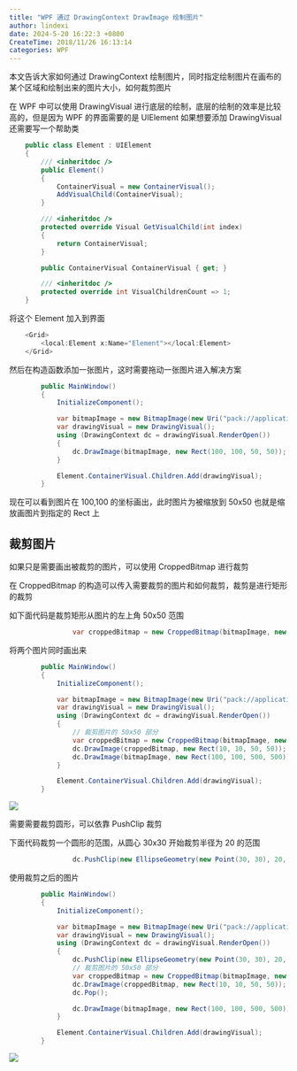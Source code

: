 ```yaml
---
title: "WPF 通过 DrawingContext DrawImage 绘制图片"
author: lindexi
date: 2024-5-20 16:22:3 +0800
CreateTime: 2018/11/26 16:13:14
categories: WPF
---
```


本文告诉大家如何通过 DrawingContext 绘制图片，同时指定绘制图片在画布的某个区域和绘制出来的图片大小，如何裁剪图片

<!--more-->


<!-- CreateTime:2018/11/26 16:13:14 -->

<!-- csdn -->

在 WPF 中可以使用 DrawingVisual 进行底层的绘制，底层的绘制的效率是比较高的，但是因为 WPF 的界面需要的是 UIElement 如果想要添加 DrawingVisual 还需要写一个帮助类

```csharp
    public class Element : UIElement
    {
        /// <inheritdoc />
        public Element()
        {
            ContainerVisual = new ContainerVisual();
            AddVisualChild(ContainerVisual);
        }

        /// <inheritdoc />
        protected override Visual GetVisualChild(int index)
        {
            return ContainerVisual;
        }

        public ContainerVisual ContainerVisual { get; }

        /// <inheritdoc />
        protected override int VisualChildrenCount => 1;
    }

```

将这个 Element 加入到界面

```csharp
    <Grid>
        <local:Element x:Name="Element"></local:Element>
    </Grid>
```

然后在构造函数添加一张图片，这时需要拖动一张图片进入解决方案

```csharp
        public MainWindow()
        {
            InitializeComponent();

            var bitmapImage = new BitmapImage(new Uri("pack://application:,,,/1.jpg"));
            var drawingVisual = new DrawingVisual();
            using (DrawingContext dc = drawingVisual.RenderOpen())
            {
                dc.DrawImage(bitmapImage, new Rect(100, 100, 50, 50));
            }

            Element.ContainerVisual.Children.Add(drawingVisual);
        }
```

现在可以看到图片在 100,100 的坐标画出，此时图片为被缩放到 50x50 也就是缩放画图片到指定的 Rect 上

## 裁剪图片

如果只是需要画出被裁剪的图片，可以使用 CroppedBitmap 进行裁剪

在 CroppedBitmap 的构造可以传入需要裁剪的图片和如何裁剪，裁剪是进行矩形的裁剪

如下面代码是裁剪矩形从图片的左上角 50x50 范围

```csharp
                var croppedBitmap = new CroppedBitmap(bitmapImage, new Int32Rect(0, 0, 50, 50));

```

将两个图片同时画出来

```csharp
        public MainWindow()
        {
            InitializeComponent();

            var bitmapImage = new BitmapImage(new Uri("pack://application:,,,/1.jpg"));
            var drawingVisual = new DrawingVisual();
            using (DrawingContext dc = drawingVisual.RenderOpen())
            {
                // 裁剪图片的 50x50 部分
                var croppedBitmap = new CroppedBitmap(bitmapImage, new Int32Rect(0, 0, 50, 50));
                dc.DrawImage(croppedBitmap, new Rect(10, 10, 50, 50));
                dc.DrawImage(bitmapImage, new Rect(100, 100, 500, 500));
            }

            Element.ContainerVisual.Children.Add(drawingVisual);
        }
```

<!-- ![](image/WPF 通过 DrawingContext DrawImage 绘制图片/WPF 通过 DrawingContext DrawImage 绘制图片0.png) -->

![](http://image.acmx.xyz/lindexi%2F2018112616324815)

需要需要裁剪圆形，可以依靠 PushClip 裁剪

下面代码裁剪一个圆形的范围，从圆心 30x30 开始裁剪半径为 20 的范围

```csharp
                dc.PushClip(new EllipseGeometry(new Point(30, 30), 20, 20));
```

使用裁剪之后的图片

```csharp
        public MainWindow()
        {
            InitializeComponent();

            var bitmapImage = new BitmapImage(new Uri("pack://application:,,,/1.jpg"));
            var drawingVisual = new DrawingVisual();
            using (DrawingContext dc = drawingVisual.RenderOpen())
            {
                dc.PushClip(new EllipseGeometry(new Point(30, 30), 20, 20));
                // 裁剪图片的 50x50 部分
                var croppedBitmap = new CroppedBitmap(bitmapImage, new Int32Rect(0, 0, 50, 50));
                dc.DrawImage(croppedBitmap, new Rect(10, 10, 50, 50));
                dc.Pop();

                dc.DrawImage(bitmapImage, new Rect(100, 100, 500, 500));
            }

            Element.ContainerVisual.Children.Add(drawingVisual);
        }
```

<!-- ![](image/WPF 通过 DrawingContext DrawImage 绘制图片/WPF 通过 DrawingContext DrawImage 绘制图片1.png) -->

![](http://image.acmx.xyz/lindexi%2F2018112616108315)

